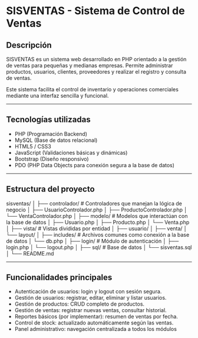 # SISVENTAS - Sistema de Control de Ventas


## Descripción

SISVENTAS es un sistema web desarrollado en PHP orientado a la gestión de ventas para pequeñas y medianas empresas. Permite administrar productos, usuarios, clientes, proveedores y realizar el registro y consulta de ventas.

Este sistema facilita el control de inventario y operaciones comerciales mediante una interfaz sencilla y funcional.

---

## Tecnologías utilizadas

- PHP (Programación Backend)
- MySQL (Base de datos relacional)
- HTML5 / CSS3
- JavaScript (Validaciones básicas y dinámicas)
- Bootstrap (Diseño responsivo)
- PDO (PHP Data Objects para conexión segura a la base de datos)

---

## Estructura del proyecto

sisventas/
│
├── controlador/ # Controladores que manejan la lógica de negocio
│ ├── UsuarioControlador.php
│ ├── ProductoControlador.php
│ └── VentaControlador.php
│
├── modelo/ # Modelos que interactúan con la base de datos
│ ├── Usuario.php
│ ├── Producto.php
│ └── Venta.php
│
├── vista/ # Vistas divididas por entidad
│ ├── usuario/
│ ├── venta/
│ └── layout/
│
├── includes/ # Archivos comunes como conexión a la base de datos
│ └── db.php
│
├── login/ # Módulo de autenticación
│ ├── login.php
│ └── logout.php
│
├── sql/ # Base de datos
│ └── sisventas.sql
│
└── README.md 


---

##  Funcionalidades principales

-  Autenticación de usuarios: login y logout con sesión segura.
-  Gestión de usuarios: registrar, editar, eliminar y listar usuarios.
- Gestión de productos: CRUD completo de productos.
-  Gestión de ventas: registrar nuevas ventas, consultar historial.
- Reportes básicos (por implementar): resumen de ventas por fecha.
- Control de stock: actualizado automáticamente según las ventas.
- Panel administrativo: navegación centralizada a todos los módulos

